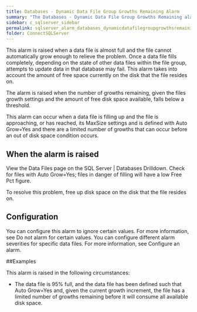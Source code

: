 ```yaml
---
title: ﻿Databases - Dynamic Data File Group Growths Remaining Alarm
summary: "The Databases - Dynamic Data File Group Growths Remaining alarm becomes active when a non fixed size data file in any database is in danger of running out of space to grow."
sidebar: c_sqlserver_sidebar
permalink: sqlserver_alarm_databases_dynamicdatafilegroupgrowthsremaining
folder: ConnectSQLServer
---
```



This alarm is raised when a data file is almost full and the file cannot automatically grow enough to relieve the problem. Once a data file fills completely, depending on the state of other data files within the file group, attempts to update data in that database may fail. This alarm takes into account the amount of free space currently on the disk that the file resides on.

The alarm is raised when the number of growths remaining, given the files growth settings and the amount of free disk space available, falls below a threshold.

This alarm can occur when a data file is filling up and the file is approaching, or has reached, its MaxSize settings and is defined with Auto Grow=Yes and there are a limited number of growths that can occur before an out of disk space condition occurs.

## When the alarm is raised

View the Data Files page on the SQL Server \| Databases Drilldown. Check for files with Auto Grow=Yes; files in danger of filling will have a low Free Pct figure.

To resolve this problem, free up disk space on the disk that the file resides on.

## Configuration

You can configure this alarm to ignore certain values. For more information, see Do not alarm for certain values.
You can configure different alarm severities for specific data files. For more information, see Configure an alarm.

##Examples

This alarm is raised in the following circumstances:

* The data file is 95% full, and the data file has been defined such that Auto Grow=Yes and, given the current growth increment, the file has a limited number of growths remaining before it will consume all available disk space.
